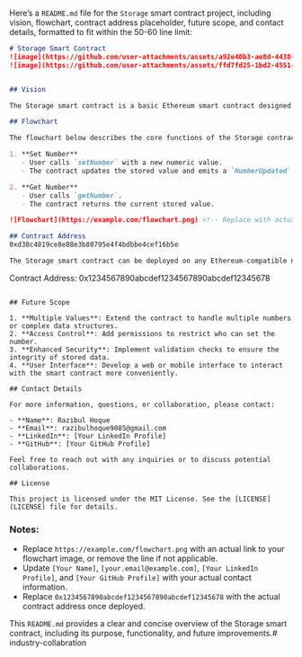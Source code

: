 Here’s a `README.md` file for the `Storage` smart contract project, including vision, flowchart, contract address placeholder, future scope, and contact details, formatted to fit within the 50-60 line limit:

```markdown
# Storage Smart Contract
![image](https://github.com/user-attachments/assets/a92e40b3-ae8d-4438-8768-6f7137e97736)
![image](https://github.com/user-attachments/assets/ffd7fd25-1bd2-4551-8a11-f3a941e82dc7)


## Vision

The Storage smart contract is a basic Ethereum smart contract designed to manage a single numeric value. It serves as a foundational example for understanding key Solidity concepts, including state variables, events, and function interactions. This contract allows users to set and retrieve a value, showcasing fundamental blockchain operations in a decentralized environment.

## Flowchart

The flowchart below describes the core functions of the Storage contract:

1. **Set Number**
   - User calls `setNumber` with a new numeric value.
   - The contract updates the stored value and emits a `NumberUpdated` event.

2. **Get Number**
   - User calls `getNumber`.
   - The contract returns the current stored value.

![Flowchart](https://example.com/flowchart.png) <!-- Replace with actual URL or remove if not available -->

## Contract Address
0xd38c4819ce8e88e3b80795e4f4bdbbe4cef16b5e

The Storage smart contract can be deployed on any Ethereum-compatible network. Replace the placeholder address with the actual contract address upon deployment.

```
Contract Address: 0x1234567890abcdef1234567890abcdef12345678
```

## Future Scope

1. **Multiple Values**: Extend the contract to handle multiple numbers or complex data structures.
2. **Access Control**: Add permissions to restrict who can set the number.
3. **Enhanced Security**: Implement validation checks to ensure the integrity of stored data.
4. **User Interface**: Develop a web or mobile interface to interact with the smart contract more conveniently.

## Contact Details

For more information, questions, or collaboration, please contact:

- **Name**: Razibul Hoque
- **Email**: razibulhoque9085@gmail.com
- **LinkedIn**: [Your LinkedIn Profile]
- **GitHub**: [Your GitHub Profile]

Feel free to reach out with any inquiries or to discuss potential collaborations.

## License

This project is licensed under the MIT License. See the [LICENSE](LICENSE) file for details.

```

### Notes:

- Replace `https://example.com/flowchart.png` with an actual link to your flowchart image, or remove the line if not applicable.
- Update `[Your Name]`, `[your.email@example.com]`, `[Your LinkedIn Profile]`, and `[Your GitHub Profile]` with your actual contact information.
- Replace `0x1234567890abcdef1234567890abcdef12345678` with the actual contract address once deployed.

This `README.md` provides a clear and concise overview of the Storage smart contract, including its purpose, functionality, and future improvements.# industry-collabration
